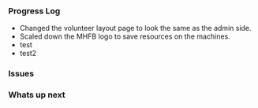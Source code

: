 
### Progress Log
- Changed the volunteer layout page to look the same as the admin side.
- Scaled down the MHFB logo to save resources on the machines.
- test
- test2
### Issues

### Whats up next
<!--stackedit_data:
eyJoaXN0b3J5IjpbMjA4MzExMjkzMywtMTA3ODY5Mjc5OF19
-->
